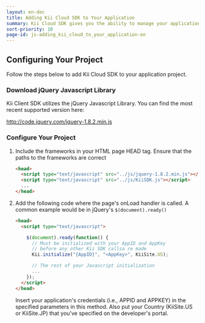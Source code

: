 ```yaml
---
layout: en-doc
title: Adding Kii Cloud SDK to Your Application
summary: Kii Cloud SDK gives you the ability to manage your application users and data with only a few lines of client code.
sort-priority: 10
page-id: js-adding_kii_cloud_to_your_application-en
---
```

## Configuring Your Project

Follow the steps below to add Kii Cloud SDK to your application project.

### Download jQuery Javascript Library

Kii Client SDK utilizes the jQuery Javascript Library.  You can find the most recent supported version here:

http://code.jquery.com/jquery-1.8.2.min.js

### Configure Your Project

1. Include the frameworks in your HTML page HEAD tag.  Ensure that the paths to the frameworks are correct

    ```html
    <head>
      <script type="text/javascript" src="../js/jquery-1.8.2.min.js"></script>
      <script type="text/javascript" src="../js/KiiSDK.js"></script>
      ...
    </head>
    ```

2. Add the following code where the page's onLoad handler is called. A common example would be in jQuery's `$(document).ready()`

    ```html
    <head>
      <script type="text/javascript">

        $(document).ready(function() {
          // Must be initialized with your AppID and AppKey
          // before any other Kii SDK callsa re made
          Kii.initialize("{AppID}", "<AppKey>", KiiSite.US);

          // The rest of your Javascript initialization
          ...
        });
      </script>
    </head>
    ```

    Insert your application's credentials (i.e., APPID and APPKEY) in the specified parameters in this method.  Also put your Country (KiiSite.US or KiiSite.JP) that you've specified on the developer's portal.
